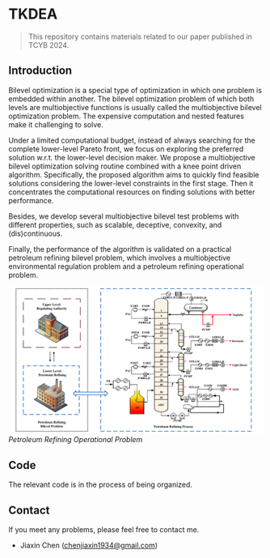 # TKDEA

> This repository contains materials related to our paper published in TCYB 2024.

## Introduction

Bilevel optimization is a special type of optimization in which one problem is embedded within another. The bilevel optimization problem of which both levels are multiobjective functions is usually called the multiobjective bilevel optimization problem. The expensive computation and nested features make it challenging to solve. 

Under a limited computational budget, instead of always searching for the complete lower-level Pareto front, we focus on exploring the preferred solution w.r.t. the lower-level decision maker. We propose a multiobjective bilevel optimization solving routine combined with a knee point driven algorithm. Specifically, the proposed algorithm aims to quickly find feasible solutions considering the lower-level constraints in the first stage. Then it concentrates the computational resources on finding solutions with better performance. 

Besides, we develop several multiobjective bilevel test problems with different properties, such as scalable, deceptive, convexity, and (dis)continuous.  

Finally, the performance of the algorithm is validated on a practical petroleum refining bilevel problem, which involves a multiobjective environmental regulation problem and a petroleum refining operational problem.

![petroleum refining operational problem](PracticalProblem.png)
*Petroleum Refining Operational Problem*



## Code

The relevant code is in the process of being organized.

## Contact

If you meet any problems, please feel free to contact me.

- Jiaxin Chen (chenjiaxin1934@gmail.com)
